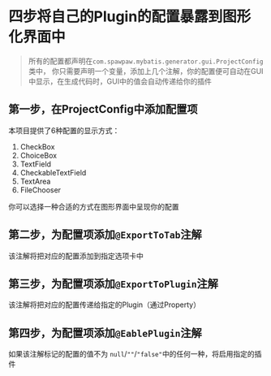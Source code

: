 # 四步将自己的Plugin的配置暴露到图形化界面中
> 所有的配置都声明在`com.spawpaw.mybatis.generator.gui.ProjectConfig`类中，
> 你只需要声明一个变量，添加上几个注解，你的配置便可自动在GUI中显示，在生成代码时，GUI中的值会自动传递给你的插件

## 第一步，在ProjectConfig中添加配置项
本项目提供了6种配置的显示方式：

1. CheckBox
2. ChoiceBox
3. TextField
4. CheckableTextField
5. TextArea
6. FileChooser

你可以选择一种合适的方式在图形界面中呈现你的配置
## 第二步，为配置项添加`@ExportToTab`注解
该注解将把对应的配置添加到指定选项卡中

## 第三步，为配置项添加`@ExportToPlugin`注解

该注解将把对应的配置传递给指定的Plugin（通过Property）

## 第四步，为配置项添加`@EablePlugin`注解
如果该注解标记的配置的值不为 `null`/`""`/`"false"`中的任何一种，将启用指定的插件
